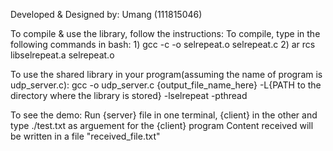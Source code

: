 Developed & Designed by: Umang (111815046)

To compile & use the library, follow the instructions:
  To compile, type in the following commands in bash:
    1) gcc -c -o selrepeat.o selrepeat.c 
    2) ar rcs libselrepeat.a selrepeat.o
  
  To use the shared library in your program(assuming the name of program is udp_server.c):
    gcc -o udp_server.c {output_file_name_here} -L{PATH to the directory where the library is stored} -lselrepeat -pthread
  
  To see the demo:
  Run {server} file in one terminal, {client} in the other and type ./test.txt as arguement for the {client} program
  Content received will be written in a file "received_file.txt"


    
